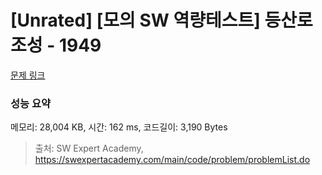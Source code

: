 # [Unrated] [모의 SW 역량테스트] 등산로 조성 - 1949 

[문제 링크](https://swexpertacademy.com/main/code/problem/problemDetail.do?contestProbId=AV5PoOKKAPIDFAUq) 

### 성능 요약

메모리: 28,004 KB, 시간: 162 ms, 코드길이: 3,190 Bytes



> 출처: SW Expert Academy, https://swexpertacademy.com/main/code/problem/problemList.do